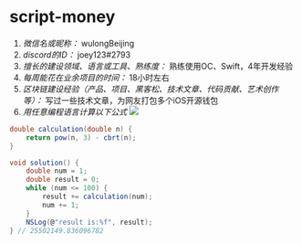 # script-money

1. *微信名或昵称：* wulongBeijing
2. *discord的ID：* joey123#2793
3. *擅长的建设领域、语言或工具、熟练度：* 熟练使用OC、Swift，4年开发经验
4. *每周能花在业余项目的时间：* 18小时左右
5. *区块链建设经验（产品、项目、黑客松、技术文章、代码贡献、艺术创作等）：* 写过一些技术文章，为网友打包多个iOS开源钱包
6. *用任意编程语言计算以下公式*
![](https://latex.codecogs.com/svg.image?\sum_{n=1}^{100}\left&space;(n^{3}-\sqrt[3]{n}&space;\right&space;))

```C#
double calculation(double n) {
    return pow(n, 3) - cbrt(n);
}

void solution() {
    double num = 1;
    double result = 0;
    while (num <= 100) {
        result += calculation(num);
        num += 1;
    }
    NSLog(@"result is:%f", result);
} // 25502149.836096782
```